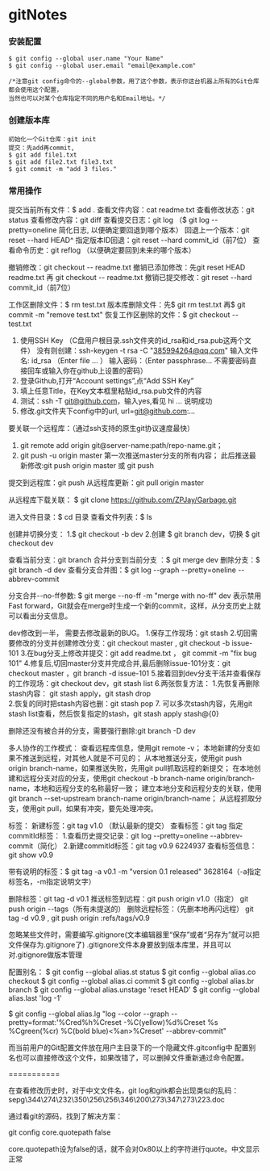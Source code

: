 # gitNotes



### 安装配置
	$ git config --global user.name "Your Name"
	$ git config --global user.email "email@example.com"

	/*注意git config命令的--global参数，用了这个参数，表示你这台机器上所有的Git仓库都会使用这个配置，
	当然也可以对某个仓库指定不同的用户名和Email地址。*/



### 创建版本库
	初始化一个Git仓库：git init
	提交：先add再commit, 
	$ git add file1.txt
	$ git add file2.txt file3.txt
	$ git commit -m "add 3 files."


### 常用操作
提交当前所有文件：$ add . 
查看文件内容：cat readme.txt 
查看修改状态：git status 
查看修改内容：git diff
查看提交日志：git log （$ git log --pretty=oneline 简化日志, 以便确定要回退到哪个版本）
回退上一个版本：git reset --hard HEAD^ 
指定版本ID回退：git reset --hard commit_id（前7位）
查看命令历史：git reflog （以便确定要回到未来的哪个版本）



撤销修改：git checkout -- readme.txt
撤销已添加修改：先git reset HEAD readme.txt 再 git checkout -- readme.txt
撤销已提交修改：git reset --hard commit_id（前7位）



工作区删除文件：$ rm test.txt
版本库删除文件：先$ git rm test.txt 再$ git commit -m "remove test.txt"
恢复工作区删除的文件：$ git checkout -- test.txt


1. 使用SSH Key （C盘用户根目录.ssh文件夹的id_rsa和id_rsa.pub这两个文件）
		没有则创建：ssh-keygen -t rsa -C "385994264@qq.com"
		输入文件名: id_rsa （Enter file ... ）
		输入密码：（Enter passphrase... 不需要密码直接回车或输入你在github上设置的密码）
2. 登录Github,打开“Account settings”,点“Add SSH Key”
3. 填上任意Title，在Key文本框里粘贴id_rsa.pub文件的内容
4. 测试：ssh -T git@github.com，输入yes,看见 hi ... 说明成功
5. 修改.git文件夹下config中的url, url=git@github.com:...


要关联一个远程库：（通过ssh支持的原生git协议速度最快）
1. git remote add origin git@server-name:path/repo-name.git；
2. git push -u origin master 第一次推送master分支的所有内容；
此后推送最新修改:git push origin master 或 git push

提交到远程库：git push
从远程库更新：git pull origin master


从远程库下载关联：
 $ git clone https://github.com/ZPJay/Garbage.git

进入文件目录：$ cd 目录 
查看文件列表：$ ls


创建并切换分支：
1.$ git checkout -b dev
2.创建 $ git branch dev，切换 $ git checkout dev


查看当前分支：git branch
合并分支到当前分支 ：$ git merge dev
删除分支：$ git branch -d dev
查看分支合并图：$ git log --graph --pretty=oneline --abbrev-commit


分支合并--no-ff参数: $ git merge --no-ff -m "merge with no-ff" dev
表示禁用Fast forward，Git就会在merge时生成一个新的commit，这样，从分支历史上就可以看出分支信息。


dev修改到一半， 需要去修改最新的BUG。
1.保存工作现场：git stash
2.切回需要修改的分支并创建修改分支：git checkout master	, git checkout -b issue-101
3.在bug分支上修改并提交：git add readme.txt ， git commit -m "fix bug 101"
4.修复后,切回master分支并完成合并,最后删除issue-101分支：git checkout master ，git branch -d issue-101
5.接着回到dev分支干活并查看保存的工作现场：git checkout dev，git stash list
6.两张恢复方法： 
	1.先恢复再删除stash内容： git stash apply，git stash drop   
	2.恢复的同时把stash内容也删：git stash pop
7. 可以多次stash内容，先用git stash list查看，然后恢复指定的stash，git stash apply stash@{0}

删除还没有被合并的分支，需要强行删除:git branch -D dev

多人协作的工作模式：
查看远程库信息，使用git remote -v；
本地新建的分支如果不推送到远程，对其他人就是不可见的；
从本地推送分支，使用git push origin branch-name，如果推送失败，先用git pull抓取远程的新提交；
在本地创建和远程分支对应的分支，使用git checkout -b branch-name origin/branch-name，本地和远程分支的名称最好一致；
建立本地分支和远程分支的关联，使用git branch --set-upstream branch-name origin/branch-name；
从远程抓取分支，使用git pull，如果有冲突，要先处理冲突。


标签：
新建标签：git tag v1.0 （默认最新的提交）
查看标签：git tag
指定commitId标签：
	1.查看历史提交记录：git log --pretty=oneline --abbrev-commit（简化）
	2.新建commitId标签：git tag v0.9 6224937
查看标签信息：git show v0.9

带有说明的标签：$ git tag -a v0.1 -m "version 0.1 released" 3628164（-a指定标签名，-m指定说明文字）

删除标签：git tag -d v0.1
推送标签到远程：git push origin v1.0（指定）    git push origin --tags（所有未提送的）
删除远程标签：（先删本地再闪远程）  git tag -d v0.9 , git push origin :refs/tags/v0.9

忽略某些文件时，需要编写.gitignore(文本编辑器里“保存”或者“另存为”就可以把文件保存为.gitignore了)
.gitignore文件本身要放到版本库里，并且可以对.gitignore做版本管理

配置别名：
$ git config --global alias.st status
$ git config --global alias.co checkout
$ git config --global alias.ci commit
$ git config --global alias.br branch
$ git config --global alias.unstage 'reset HEAD'
$ git config --global alias.last 'log -1'

$ git config --global alias.lg "log --color --graph --pretty=format:'%Cred%h%Creset -%C(yellow)%d%Creset %s %Cgreen(%cr) %C(bold blue)<%an>%Creset' --abbrev-commit"

而当前用户的Git配置文件放在用户主目录下的一个隐藏文件.gitconfig中
配置别名也可以直接修改这个文件，如果改错了，可以删掉文件重新通过命令配置。



===========

在查看修改历史时，对于中文文件名，git log和gitk都会出现类似的乱码：
sepg\344\274\232\350\256\256\346\200\273\347\273\223.doc

通过看git的源码，找到了解决方案：

git config core.quotepath false

core.quotepath设为false的话，就不会对0x80以上的字符进行quote。中文显示正常